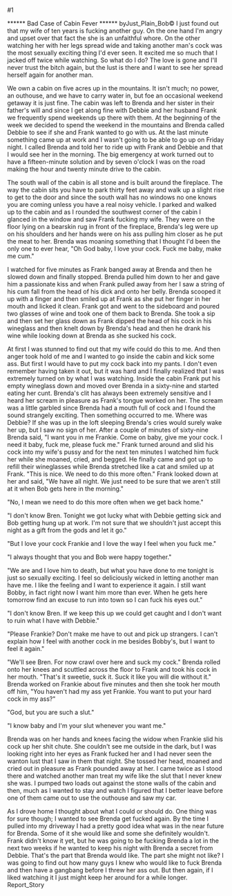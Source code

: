 #1 

 

 ****** Bad Case of Cabin Fever ****** byJust_Plain_Bob© I just found out that my wife of ten years is fucking another guy. On the one hand I'm angry and upset over that fact the she is an unfaithful whore. On the other watching her with her legs spread wide and taking another man's cock was the most sexually exciting thing I'd ever seen. It excited me so much that I jacked off twice while watching. So what do I do? The love is gone and I'll never trust the bitch again, but the lust is there and I want to see her spread herself again for another man. 

 We own a cabin on five acres up in the mountains. It isn't much; no power, an outhouse, and we have to carry water in, but foe an occasional weekend getaway it is just fine. The cabin was left to Brenda and her sister in their father's will and since I get along fine with Debbie and her husband Frank we frequently spend weekends up there with them. At the beginning of the week we decided to spend the weekend in the mountains and Brenda called Debbie to see if she and Frank wanted to go with us. At the last minute something came up at work and I wasn't going to be able to go up on Friday night. I called Brenda and told her to ride up with Frank and Debbie and that I would see her in the morning. The big emergency at work turned out to have a fifteen-minute solution and by seven o'clock I was on the road making the hour and twenty minute drive to the cabin. 

 

 The south wall of the cabin is all stone and is built around the fireplace. The way the cabin sits you have to park thirty feet away and walk up a slight rise to get to the door and since the south wall has no windows no one knows you are coming unless you have a real noisy vehicle. I parked and walked up to the cabin and as I rounded the southwest corner of the cabin I glanced in the window and saw Frank fucking my wife. They were on the floor lying on a bearskin rug in front of the fireplace, Brenda's leg were up on his shoulders and her hands were on his ass pulling him closer as he put the meat to her. Brenda was moaning something that I thought I'd been the only one to ever hear, "Oh God baby, I love your cock. Fuck me baby, make me cum." 

 I watched for five minutes as Frank banged away at Brenda and then he slowed down and finally stopped. Brenda pulled him down to her and gave him a passionate kiss and when Frank pulled away from her I saw a string of his cum fall from the head of his dick and onto her belly. Brenda scooped it up with a finger and then smiled up at Frank as she put her finger in her mouth and licked it clean. Frank got and went to the sideboard and poured two glasses of wine and took one of them back to Brenda. She took a sip and then set her glass down as Frank dipped the head of his cock in his wineglass and then knelt down by Brenda's head and then he drank his wine while looking down at Brenda as she sucked his cock. 

 At first I was stunned to find out that my wife could do this to me. And then anger took hold of me and I wanted to go inside the cabin and kick some ass. But first I would have to put my cock back into my pants. I don't even remember having taken it out, but it was hard and I finally realized that I was extremely turned on by what I was watching. Inside the cabin Frank put his empty wineglass down and moved over Brenda in a sixty-nine and started eating her cunt. Brenda's clit has always been extremely sensitive and I heard her scream in pleasure as Frank's tongue worked on her. The scream was a little garbled since Brenda had a mouth full of cock and I found the sound strangely exciting. Then something occurred to me. Where was Debbie? If she was up in the loft sleeping Brenda's cries would surely wake her up, but I saw no sign of her. After a couple of minutes of sixty-nine Brenda said, "I want you in me Frankie. Come on baby, give me your cock. I need it baby, fuck me, please fuck me." Frank turned around and slid his cock into my wife's pussy and for the next ten minutes I watched him fuck her while she moaned, cried, and begged. He finally came and got up to refill their wineglasses while Brenda stretched like a cat and smiled up at Frank. "This is nice. We need to do this more often." Frank looked down at her and said, "We have all night. We just need to be sure that we aren't still at it when Bob gets here in the morning." 

 "No, I mean we need to do this more often when we get back home." 

 "I don't know Bren. Tonight we got lucky what with Debbie getting sick and Bob getting hung up at work. I'm not sure that we shouldn't just accept this night as a gift from the gods and let it go." 

 "But I love your cock Frankie and I love the way I feel when you fuck me." 

 "I always thought that you and Bob were happy together." 

 "We are and I love him to death, but what you have done to me tonight is just so sexually exciting. I feel so deliciously wicked in letting another man have me. I like the feeling and I want to experience it again. I still want Bobby, in fact right now I want him more than ever. When he gets here tomorrow find an excuse to run into town so I can fuck his eyes out." 

 "I don't know Bren. If we keep this up we could get caught and I don't want to ruin what I have with Debbie." 

 "Please Frankie? Don't make me have to out and pick up strangers. I can't explain how I feel with another cock in me besides Bobby's, but I want to feel it again." 

 "We'll see Bren. For now crawl over here and suck my cock." Brenda rolled onto her knees and scuttled across the floor to Frank and took his cock in her mouth. "That's it sweetie, suck it. Suck it like you will die without it." Brenda worked on Frankie about five minutes and then she took her mouth off him, "You haven't had my ass yet Frankie. You want to put your hard cock in my ass?" 

 "God, but you are such a slut." 

 "I know baby and I'm your slut whenever you want me." 

 Brenda was on her hands and knees facing the widow when Frankie slid his cock up her shit chute. She couldn't see me outside in the dark, but I was looking right into her eyes as Frank fucked her and I had never seen the wanton lust that I saw in them that night. She tossed her head, moaned and cried out in pleasure as Frank pounded away at her. I came twice as I stood there and watched another man treat my wife like the slut that I never knew she was. I pumped two loads out against the stone walls of the cabin and then, much as I wanted to stay and watch I figured that I better leave before one of them came out to use the outhouse and saw my car. 

 As I drove home I thought about what I could or should do. One thing was for sure though; I wanted to see Brenda get fucked again. By the time I pulled into my driveway I had a pretty good idea what was in the near future for Brenda. Some of it she would like and some she definitely wouldn't. Frank didn't know it yet, but he was going to be fucking Brenda a lot in the next two weeks if he wanted to keep his night with Brenda a secret from Debbie. That's the part that Brenda would like. The part she might not like? I was going to find out how many guys I knew who would like to fuck Brenda and then have a gangbang before I threw her ass out. But then again, if I liked watching it I just might keep her around for a while longer. Report_Story 
